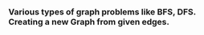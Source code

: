 <h3>
Various types of graph problems like BFS, DFS. <br>
Creating a new Graph from given edges.
</h3>
